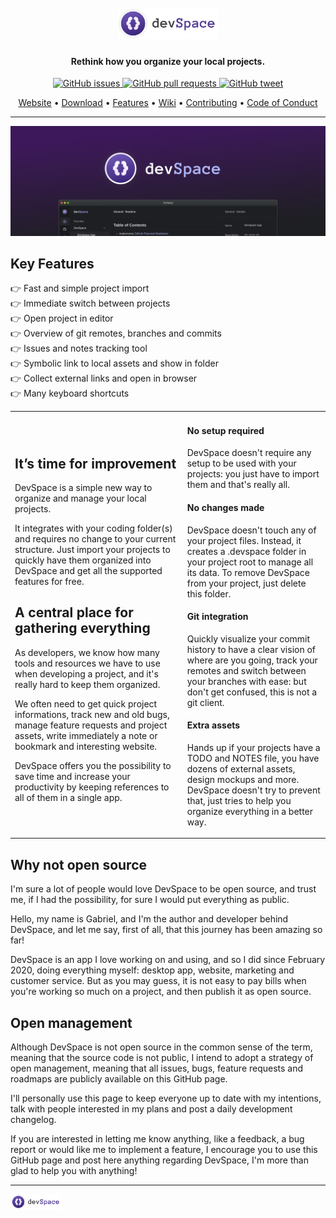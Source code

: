 <h1 align="center">
  <br>
  <a href="https://getdevspace.com"><img src="./assets/images/logo.svg" alt="DevSpace logo" height="50px"></a>
</h1>

<h4 align="center">
     Rethink how you organize your local projects.
</h4>

<p align="center">
    <a href="https://github.com/getdevspace/open-management/issues">
    <img src="https://img.shields.io/github/issues-raw/getdevspace/open-management.svg?style=flat-square&logo=github&logoColor=white"
         alt="GitHub issues">
    <a href="https://github.com/getdevspace/open-management/pulls">
    <img src="https://img.shields.io/github/issues-pr-raw/getdevspace/open-management.svg?style=flat-square&logo=github&logoColor=white"
         alt="GitHub pull requests">
    <a href="https://twitter.com/intent/tweet?text=DevSpace - Rethink how you organize your local projects:&url=https%3A%2F%2Fgetdevspace.com">
    <img src="https://img.shields.io/twitter/url/https/github.com/getdevspace/open-management.svg?style=flat-square&logo=twitter"
         alt="GitHub tweet">
</p>

<p align="center">
  <a href="https://getdevspace.com">Website</a> •
  <a href="https://github.com/getdevspace/open-management/releases/tag/v1.0.0-prod1">Download</a> •
  <a href="#key-features">Features</a> •
  <a href="https://github.com/getdevspace/open-management/wiki">Wiki</a> •
  <a href="CONTRIBUTING.md">Contributing</a> •
  <a href="CODE_OF_CONDUCT.md">Code of Conduct</a>
</p>

---

<p align="center">
  <img src="./assets/images/header.png" />
</p>

## Key Features
👉 Fast and simple project import <br>
👉 Immediate switch between projects <br>
👉 Open project in editor <br>
👉 Overview of git remotes, branches and commits <br>
👉 Issues and notes tracking tool <br>
👉 Symbolic link to local assets and show in folder <br>
👉 Collect external links and open in browser <br>
👉 Many keyboard shortcuts <br>

<table>
     <tr>
          <td>
               <h2>
                    It’s time for improvement
               </h2>
               <p>
                    DevSpace is a simple new way to organize and manage your local projects.
               </p>
               <p>
                    It integrates with your coding folder(s) and requires no change to your current structure. Just import your projects to quickly have them organized into DevSpace and get all the supported features for free.
               </p>
               <h2>
                    A central place for gathering everything
               </h2>
               <p>
                    As developers, we know how many tools and resources we have to use when developing a project, and it's really hard to keep them organized.
               </p>
               <p>
                    We often need to get quick project informations, track new and old bugs, manage feature requests and project assets, write immediately a note or bookmark and interesting website.
               </p>
               <p>
                    DevSpace offers you the possibility to save time and increase your productivity by keeping references to all of them in a single app.
               </p>
          </td>
          <td>
               <h4>
                    No setup required
               </h4>
               <p>
                    DevSpace doesn't require any setup to be used with your projects: you just have to import them and that's really all.
               </p>
               <h4>
                    No changes made
               </h4>
               <p>
                    DevSpace doesn't touch any of your project files. Instead, it creates a .devspace folder in your project root to manage all its data. To remove DevSpace from your project, just delete this folder.
               </p>
               <h4>
                    Git integration
               </h4>
               <p>
                    Quickly visualize your commit history to have a clear vision of where are you going, track your remotes and switch between your branches with ease: but don't get confused, this is not a git client.
               </p>
               <h4>
                    Extra assets
               </h4>
               <p>
                    Hands up if your projects have a TODO and NOTES file, you have dozens of external assets, design mockups and more. DevSpace doesn't try to prevent that, just tries to help you organize everything in a better way.
               </p>
          </td>
     </tr>
</table>

## Why not open source

I'm sure a lot of people would love DevSpace to be open source, and trust me, if I had the possibility, for sure I would put everything as public.

Hello, my name is Gabriel, and I'm the author and developer behind DevSpace, and let me say, first of all, that this journey has been amazing so far!

DevSpace is an app I love working on and using, and so I did since February 2020, doing everything myself: desktop app, website, marketing and customer service. But as you may guess, it is not easy to pay bills when you're working so much on a project, and then publish it as open source.

## Open management

Although DevSpace is not open source in the common sense of the term, meaning that the source code is not public, I intend to adopt a strategy of open management, meaning that all issues, bugs, feature requests and roadmaps are publicly available on this GitHub page.

I'll personally use this page to keep everyone up to date with my intentions, talk with people interested in my plans and post a daily development changelog.

If you are interested in letting me know anything, like a feedback, a bug report or would like me to implement a feature, I encourage you to use this GitHub page and post here anything regarding DevSpace, I'm more than glad to help you with anything!

---
<a href="https://getdevspace.com"><img src="./assets/images/logo.svg" alt="DevSpace logo" height="25px"></a>
